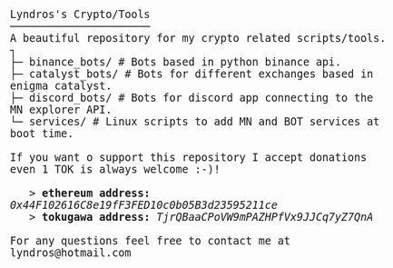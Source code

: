 <html>
<body style="font-family: Consolas, monospace; font-size:14pt;">
Lyndros's Crypto/Tools<br/>
──────────────────────<br/>
A beautiful repository for my crypto related scripts/tools.
<br/>
┐<br/>
├─ binance_bots/          	# Bots based in python binance api.<br/>
├─ catalyst_bots/         	# Bots for different exchanges based in enigma catalyst.<br/>
├─ discord_bots/          	# Bots for discord app connecting to the MN explorer API.<br/>
└─ services/              	# Linux scripts to add MN and BOT services at boot time.<br/>
<br/>
If you want o support this repository I accept donations even 1 TOK is always welcome :-)!<br/><br/>
&nbsp; &nbsp;> <b>ethereum address:</b> <i>0x44F102616C8e19fF3FED10c0b05B3d23595211ce</i><br/>
&nbsp; &nbsp;> <b>tokugawa address:</b> <i>TjrQBaaCPoVW9mPAZHPfVx9JJCq7yZ7QnA</i><br/>
<br/>
For any questions feel free to contact me at lyndros@hotmail.com<br/>
</body>
</html>